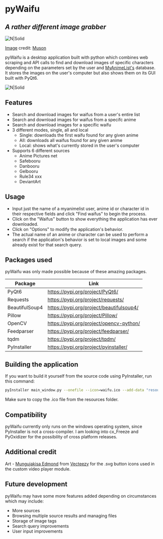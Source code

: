 # pyWaifu
## _A rather different image grabber_

![N|Solid](https://i.imgur.com/OGwjR3p.png)

[Image](https://www.pixiv.net/en/artworks/108180903) credit: [Muson](https://www.pixiv.net/en/users/60300947)

pyWaifu is a desktop application built with python which combines web scraping and API calls to find and download images of specific characters depending on the parameters set by the user and [MyAnimeList's](https://myanimelist.net/) database.
It stores the images on the user's computer but also shows them on its GUI built with PyQt6.

![N|Solid](https://i.imgur.com/i1Xu8iH.png)

## Features

- Search and download images for waifus from a user's entire list
- Search and download images for waifus from a specifc anime
- Search and download images for a specific waifu
- 3 different modes, single, all and local
  * Single: downloads the first waifu found for any given anime
  * All: downloads all waifus found for any given anime
  * Local: shows what's currently stored in the user's computer
- Supports 6 different sources
  * Anime Pictures net
  * Safebooru
  * Danbooru
  * Gelbooru
  * Rule34 xxx
  * DeviantArt

## Usage

- Input just the name of a myanimelist user, anime id or character id in their respective fields and click "Find waifus" to begin the process.
- Click on the "Waifus" button to show everything the application has ever downloaded.
- Click on "Options" to modify the application's behavior.
- The actual name of an anime or character can be used to perform a search if the application's behavior is set to local images and some already exist for that search query.

## Packages used

pyWaifu was only made possible because of these amazing packages.

| Package | Link |
| ------ | ------ |
| PyQt6 | https://pypi.org/project/PyQt6/ |
| Requests | https://pypi.org/project/requests/ |
| BeautifulSoup4 | https://pypi.org/project/beautifulsoup4/ |
| Pillow | https://pypi.org/project/Pillow/ |
| OpenCV | https://pypi.org/project/opencv-python/ |
| Feedparser | https://pypi.org/project/feedparser/ |
| tqdm | https://pypi.org/project/tqdm/ |
| PyInstaller | https://pypi.org/project/pyinstaller/ |

## Building the application

If you want to build it yourself from the source code using PyInstaller, run this command:
```sh
pyInstaller main_window.py --onefile --icon=waifu.ico --add-data "resources;resources" --noconsole
```
Make sure to copy the .ico file from the resources folder.

## Compatibility

pyWaifu currently only runs on the windows operating system, since PyInstaller is not a cross-compiler. I am looking into cx_Freeze and PyOxidizer for the possibility of cross platform releases.

## Additional credit

Art - [Mungujakisa Edmond](https://www.vecteezy.com/members/mungujakisa) from [Vecteezy](https://www.vecteezy.com) for the .svg button icons used in the custom video player module.

## Future development

pyWaifu may have some more features added depending on circumstances which may include:

- More sources
- Browsing multiple source results and managing files
- Storage of image tags
- Search query improvements
- User input improvements